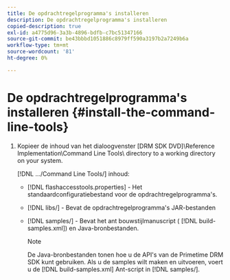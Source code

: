 ```yaml
---
title: De opdrachtregelprogramma's installeren
description: De opdrachtregelprogramma's installeren
copied-description: true
exl-id: a4775d96-3a3b-4896-bdfb-c7bc51347166
source-git-commit: be43bbbd1051886c8979ff590a3197b2a7249b6a
workflow-type: tm+mt
source-wordcount: '81'
ht-degree: 0%

---
```


# De opdrachtregelprogramma&#39;s installeren {#install-the-command-line-tools}

1. Kopieer de inhoud van het dialoogvenster [DRM SDK DVD]\Reference Implementation\Command Line Tools\ directory to a working directory on your system.

   [!DNL .../Command Line Tools/] inhoud:

   * [!DNL flashaccesstools.properties] - Het standaardconfiguratiebestand voor de opdrachtregelprogramma&#39;s.
   * [!DNL libs/] - Bevat de opdrachtregelprogramma&#39;s JAR-bestanden
   * [!DNL samples/] - Bevat het ant bouwstijlmanuscript ( [!DNL build-samples.xml]) en Java-bronbestanden.

      >[!NOTE]
      >
      >De Java-bronbestanden tonen hoe u de API&#39;s van de Primetime DRM SDK kunt gebruiken. Als u de samples wilt maken en uitvoeren, voert u de [!DNL build-samples.xml] Ant-script in [!DNL samples/].
